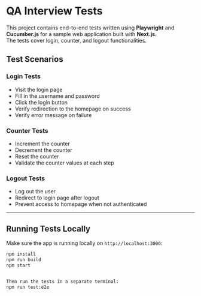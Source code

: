 # QA Interview Tests

This project contains end-to-end tests written using **Playwright** and **Cucumber.js** for a sample web application built with **Next.js**.  
The tests cover login, counter, and logout functionalities.

## Test Scenarios

### Login Tests
- Visit the login page
- Fill in the username and password
- Click the login button
- Verify redirection to the homepage on success
- Verify error message on failure

### Counter Tests
- Increment the counter
- Decrement the counter
- Reset the counter
- Validate the counter values at each step

### Logout Tests
- Log out the user
- Redirect to login page after logout
- Prevent access to homepage when not authenticated

---

## Running Tests Locally

Make sure the app is running locally on `http://localhost:3000`:

```bash
npm install
npm run build
npm start


Then run the tests in a separate terminal:
npm run test:e2e

